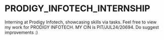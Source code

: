 # PRODIGY_INFOTECH_INTERNSHIP
Interning at Prodigy Infotech, showcasing skills via tasks. Feel free to view my work for PRODIGY INFOTECH. MY CIN is PIT/JUL24/20694.
Do suggest improvements :)
